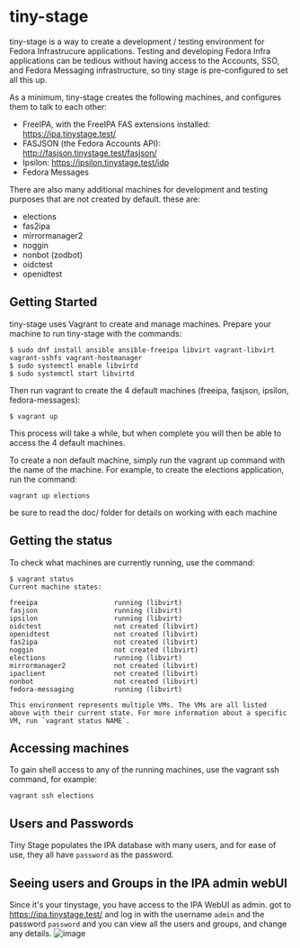 # tiny-stage

tiny-stage is a way to create a development / testing environment for Fedora Infrastrucure applications.
Testing and developing Fedora Infra applications can be  tedious without having access to the Accounts, SSO, and Fedora Messaging infrastructure, so tiny stage is pre-configured to set all this up.

As a minimum, tiny-stage creates the following machines, and configures them to talk to each other:

* FreeIPA, with the FreeIPA FAS extensions installed: https://ipa.tinystage.test/
* FASJSON (the Fedora Accounts API): http://fasjson.tinystage.test/fasjson/
* Ipsilon: https://ipsilon.tinystage.test/idp
* Fedora Messages

There are also many additional machines for development and testing purposes that are not created by default. these are:

* elections
* fas2ipa
* mirrormanager2
* noggin
* nonbot (zodbot)
* oidctest
* openidtest


## Getting Started

tiny-stage uses Vagrant to create and manage machines. Prepare your machine to run tiny-stage with the commands:

```
$ sudo dnf install ansible ansible-freeipa libvirt vagrant-libvirt vagrant-sshfs vagrant-hostmanager
$ sudo systemctl enable libvirtd
$ sudo systemctl start libvirtd
```

Then run vagrant to create the 4 default machines (freeipa, fasjson, ipsilon, fedora-messages):

```
$ vagrant up
```

This process will take a while, but when complete you will then be able to access the 4 default machines.

To create a non default machine, simply run the vagrant up command with the name of the machine. For example, to create the elections application, run the command:

```
vagrant up elections
```

be sure to read the doc/ folder for details on working with each machine


## Getting the status

To check what machines are currently running, use the command:

```
$ vagrant status
Current machine states:

freeipa                   running (libvirt)
fasjson                   running (libvirt)
ipsilon                   running (libvirt)
oidctest                  not created (libvirt)
openidtest                not created (libvirt)
fas2ipa                   not created (libvirt)
noggin                    not created (libvirt)
elections                 running (libvirt)
mirrormanager2            not created (libvirt)
ipaclient                 not created (libvirt)
nonbot                    not created (libvirt)
fedora-messaging          running (libvirt)

This environment represents multiple VMs. The VMs are all listed
above with their current state. For more information about a specific
VM, run `vagrant status NAME`.
```

## Accessing machines

To gain shell access to any of the running machines, use the vagrant ssh command, for example:

```
vagrant ssh elections
```

## Users and Passwords

Tiny Stage populates the IPA database with many users, and for ease of use, they all have `password` as the password.

## Seeing users and Groups in the IPA admin webUI

Since it's your tinystage, you have access to the IPA WebUI as admin. got to https://ipa.tinystage.test/ and log in with the username `admin` and the password `password` and you can view all the users and groups, and change any details.
![image](https://user-images.githubusercontent.com/592259/122032526-11025c80-ce13-11eb-9a21-66c9047c232e.png)

